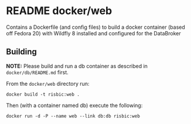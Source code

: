 # README docker/web

Contains a Dockerfile (and config files) to build a docker container (based off Fedora 20) with Wildfly 8 installed and configured for the DataBroker

## Building

**NOTE:** Please build and run a db container as described in `docker/db/README.md` first.

From the `docker/web` directory run:

    docker build -t risbic:web .

Then (with a container named db) execute the following:

    docker run -d -P --name web --link db:db risbic:web
